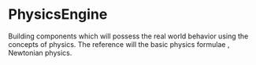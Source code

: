 # PhysicsEngine
Building components which will possess the real world behavior using the concepts of physics. The reference will the basic physics formulae , Newtonian physics.

